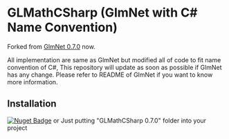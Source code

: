 # GLMathCSharp (GlmNet with C# Name Convention)
Forked from [GlmNet 0.7.0](https://github.com/dwmkerr/glmnet) now.

All implementation are same as GlmNet but modified all of code to fit name convention of C#, This repository will update as soon as possible if GlmNet has any change.
Please refer to README of GlmNet if you want to know more information.

## Installation
[![Nuget Badge](https://img.shields.io/nuget/v/GLMathCSharp)](https://www.nuget.org/packages/GLMathCSharp/)
or
Just putting "GLMathCSharp 0.7.0" folder into your project
